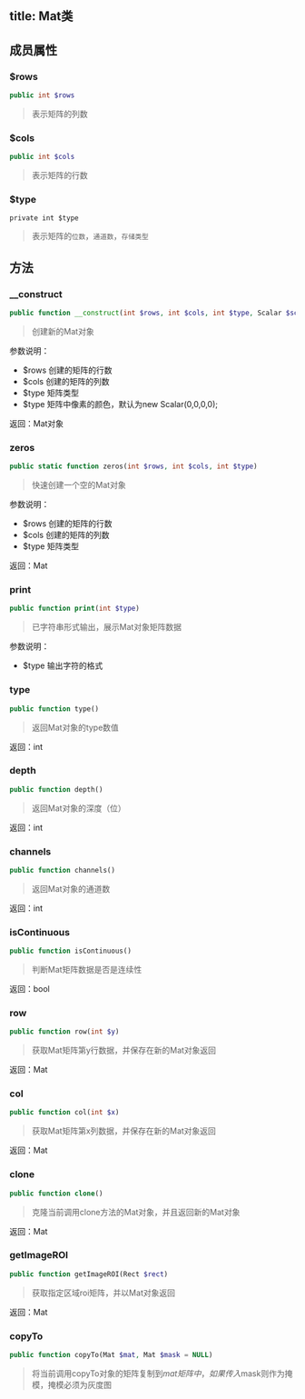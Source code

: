 title: Mat类
-----------


## 成员属性

### $rows

```php
public int $rows
```

>表示矩阵的列数

### $cols


```php
public int $cols
```

>表示矩阵的行数

### $type

```
private int $type
```

>表示矩阵的`位数`，`通道数`，`存储类型`

## 方法 

### __construct

```php
public function __construct(int $rows, int $cols, int $type, Scalar $scalar)
```

>创建新的Mat对象

参数说明：

- $rows 创建的矩阵的行数
- $cols 创建的矩阵的列数
- $type 矩阵类型
- $type 矩阵中像素的颜色，默认为new Scalar(0,0,0,0);

返回：Mat对象

### zeros

```php
public static function zeros(int $rows, int $cols, int $type)
```

>快速创建一个空的Mat对象

参数说明：

- $rows 创建的矩阵的行数
- $cols 创建的矩阵的列数
- $type 矩阵类型

返回：Mat

### print

```php
public function print(int $type)
```

>已字符串形式输出，展示Mat对象矩阵数据

参数说明：

- $type 输出字符的格式

### type

```php
public function type()
```

>返回Mat对象的type数值

返回：int

### depth

```php
public function depth()
```

>返回Mat对象的深度（位）

返回：int

### channels

```php
public function channels()
```

>返回Mat对象的通道数

返回：int

### isContinuous

```php
public function isContinuous()
```

> 判断Mat矩阵数据是否是连续性

返回：bool

### row

```php
public function row(int $y)
```

> 获取Mat矩阵第y行数据，并保存在新的Mat对象返回

返回：Mat

### col

```php
public function col(int $x)
```

> 获取Mat矩阵第x列数据，并保存在新的Mat对象返回

返回：Mat

### clone

```php
public function clone()
```

> 克隆当前调用clone方法的Mat对象，并且返回新的Mat对象

返回：Mat


### getImageROI

```php
public function getImageROI(Rect $rect)
```

> 获取指定区域roi矩阵，并以Mat对象返回

返回：Mat

### copyTo

```php
public function copyTo(Mat $mat, Mat $mask = NULL)
```

> 将当前调用copyTo对象的矩阵复制到$mat矩阵中，如果传入$mask则作为掩模，掩模必须为灰度图

